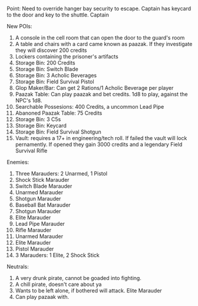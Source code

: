 Point: Need to override hanger bay security to escape. Captain has keycard to the door and key to the shuttle. Captain

New POIs:
1. A console in the cell room that can open the door to the guard's room
2. A table and chairs with a card came known as paazak. If they investigate they will discover 200 credits
3. Lockers containing the prisoner's artifacts
4. Storage Bin: 200 Credits
5. Storage Bin: Switch Blade
6. Storage Bin: 3 Acholic Beverages
7. Storage Bin: Field Survival Pistol
8. Glop Maker/Bar: Can get 2 Rations/1 Acholic Beverage per player
9. Paazak Table: Can play paazak and bet credits. 1d8 to play, against the NPC's 1d8.
10. Searchable Possesions: 400 Credits, a uncommon Lead Pipe
11. Abanoned Paazak Table: 75 Credits
12. Storage Bin: 3 C5s
13. Storage Bin: Keycard
14. Storage Bin: Field Survival Shotgun
15. Vault: requires a 17+ in engineering/tech roll. If failed the vault will lock pernamently. If opened they gain 3000 credits and a legendary Field Survival Rifle

Enemies:
1. Three Marauders: 2 Unarmed, 1 Pistol
2. Shock Stick Marauder
3. Switch Blade Marauder
4. Unarmed Marauder
5. Shotgun Marauder
6. Baseball Bat Marauder
7. Shotgun Marauder
8. Elite Marauder
9. Lead Pipe Marauder
10. Rifle Marauder
11. Unarmed Marauder
12. Elite Marauder
13. Pistol Marauder
14. 3 Marauders: 1 Elite, 2 Shock Stick

Neutrals:
1. A very drunk pirate, cannot be goaded into fighting.
2. A chill pirate, doesn't care about ya
3. Wants to be left alone, if bothered will attack. Elite Marauder
4. Can play pazaak with.